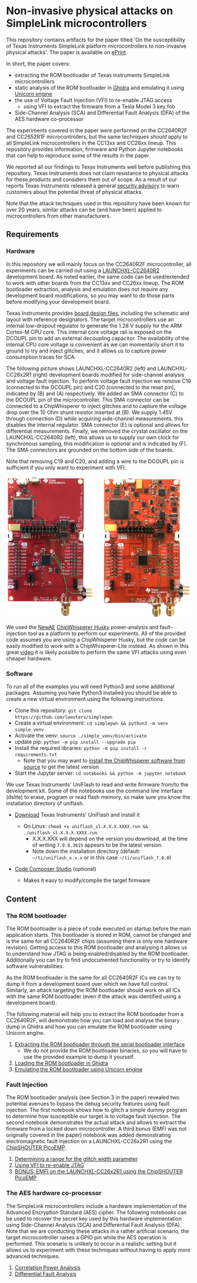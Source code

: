 # Non-invasive physical attacks on SimpleLink microcontrollers
This repository contains artifacts for the paper titled 'On the susceptibility of Texas Instruments SimpleLink platform microcontrollers to non-invasive physical attacks'. 
The paper is available on [ePrint](https://eprint.iacr.org/2022/328.pdf).

In short, the paper covers:
* extracting the ROM bootloader of Texas Instruments SimpleLink microcontrollers
* static analysis of the ROM bootloader in [Ghidra](https://github.com/NationalSecurityAgency/ghidra) and emulating it using [Unicorn engine](https://github.com/unicorn-engine/unicorn)
* the use of Voltage Fault Injection (VFI) to re-enable JTAG access
  * using VFI to extract the firmware from a Tesla Model 3 key fob
* Side-Channel Analysis (SCA) and Differential Fault Analysis (DFA) of the AES hardware co-processor

The experiments covered in the paper were performed on the CC2640R2F and CC2652R1F microcontrollers, but the same techniques *should* apply to all SimpleLink microcontrollers in the CC13xx and CC26xx lineup. 
This repository provides information, firmware and Python Jupyter notebooks that can help to reproduce some of the results in the paper.

We reported all our findings to Texas Instruments well before publishing this repository. Texas Instruments does not claim resistance to physical attacks for these products and considers them out of scope. 
As a result of our reports Texas Instruments released a general [security advisory](https://www.ti.com/lit/an/swra739/swra739.pdf) to warn customers about the potential threat of physical attacks.

Note that the attack techniques used in this repository have been known for over 20 years, similar attacks can be (and have been) applied to microcontrollers from other manufacturers.

## Requirements

### Hardware
In this repository we will mainly focus on the CC2640R2F microcontroller, all experiments can be carried out using a [LAUNCHXL-CC2640R2](https://www.ti.com/tool/LAUNCHXL-CC2640R2) development board. As noted earlier, the same code can be used/extended to work with other boards from the CC13xx and CC26xx lineup.
The ROM bootloader extraction, analysis and emulation does not require any development board modifications, so you may want to do those parts before modifying your development board.

Texas Instruments provides [board design files](https://www.ti.com/tool/LAUNCHXL-CC2640R2#design-files), including the schematic and layout with reference designators. 
The target microcontrollers use an internal low-dropout regulator to generate the 1.28 V supply for the ARM Cortex-M CPU core. This internal core voltage rail is exposed on the DCOUPL pin to add an external decoupling capacitor. The availability of the internal CPU core voltage is convenient as we can momentarily short it to ground to try and inject glitches, and it allows us to capture power consumption traces for SCA.

The following picture shows LAUNCHXL-CC2640R2 (left) and LAUNCHXL-CC26x2R1 (right) development boards modified for side-channel analysis and voltage fault injection.
To perform voltage fault injection we remove C19 (connected to the DCOUPL pin) and C20 (connected to the reset pin), indicated by (B) and (A) respectively. We added an SMA connector (C) to the DCOUPL pin of the microcontroller. This SMA connector can be connected to a ChipWhisperer to inject glitches and to capture the voltage drop over the 10 Ohm shunt resistor inserted at (B). We supply 1.45V through connection (D) while acquiring side-channel measurements, this disables the internal regulator. SMA connector (E) is optional and allows for differential measurements. Finally, we removed the crystal oscillator on the LAUNCHXL-CC2640R2 (left), this allows us to supply our own clock for synchronous sampling, this modification is optional and is indicated by (F). The SMA connectors are grounded on the bottom side of the boards.

Note that removing C19 and C20, and adding a wire to the DCOUPL pin is sufficient if you only want to experiment with VFI.

![Modified LAUNCHXL development boards](./img/launchxltargets.png)

We used the [NewAE](https://www.newae.com/) [ChipWhisperer Husky](https://www.crowdsupply.com/newae/chipwhisperer-husky) power-analysis and fault-injection tool as a platform to perform our experiments. All of the provided code assumes you are using a ChipWhisperer Husky, but the code can be easily modified to work with a ChipWhisperer-Lite instead. As shown in this great [video](https://www.youtube.com/watch?v=_E0PWQvW-14) it is likely possible to perform the same VFI attacks using even cheaper hardware.

### Software
To run all of the examples you will need Python3 and some additional packages.
Assuming you have Python3 installed you should be able to create a new virtual environment using the following instructions.

* Clone this repository: `git clone https://github.com/lwouters/simplepwn`
* Create a virtual environment: `cd simplepwn && python3 -m venv simple_venv`
* Activate the venv: `source ./simple_venv/bin/activate`
* update pip: `python -m pip install --upgrade pip`
* Install the required libraries: `python -m pip install -r requirements.txt`
  * Note that you may want to [install the ChipWhisperer software from source](https://chipwhisperer.readthedocs.io/en/latest/installing.html#install-repo-git) to get the latest version
* Start the Jupyter server: `cd notebooks && python -m jupyter notebook`

We use Texas Instruments' UniFlash to read and write firmware from/to the development kit. Some of the notebooks use the command line interface (dslite) to erase, program or read flash memory, so make sure you know the installation directory of uniflash.

* [Download](https://www.ti.com/tool/UNIFLASH#downloads) Texas Instruments' UniFlash and install it
  * On Linux: `chmod +x uniflash_sl.X.X.X.XXXX.run && ./uniflash_sl.X.X.X.XXXX.run` 
    * X.X.X.XXX will depend on the version you download, at the time of writing `7.0.0.3615` appears to be the latest version.
    * Note down the installation directory (default: `~/ti/uniflash_x.x.x` or in this case `~/ti/uniflash_7.0.0`)

* [Code Composer Studio](https://www.ti.com/tool/CCSTUDIO) (optional)
  * Makes it easy to modify/compile the target firmware


## Content

### The ROM bootloader
The ROM bootloader is a piece of code executed on startup before the main application starts. This bootloader is stored in ROM, cannot be changed and is the same for all CC2640R2F chips (assuming there is only one hardware revision). Getting access to this ROM bootloader and analysing it allows us to understand how JTAG is being enabled/disabled by the ROM bootloader. Additionally you can try to find undocumented functionality or try to identify software vulnerabilities.

As the ROM bootloader is the same for all CC2640R2F ICs we can try to dump it from a development board over which we have full control. Similarly, an attack targeting the ROM bootloader should work on all ICs with the same ROM bootloader (even if the attack was identified using a development board).

The following material will help you to extract the ROM bootloader from a CC2640R2F, will demonstrate how you can load and analyse the binary dump in Ghidra and how you can emulate the ROM bootloader using Unicorn engine.

1. [Extracting the ROM bootloader through the serial bootloader interface](notebooks/1_extract_rom_bootloader.ipynb)
    * We do not provide the ROM bootloader binaries, so you will have to use the provided example to dump it yourself.
2. [Loading the ROM bootloader in Ghidra](GHIDRA.md)
3. [Emulating the ROM bootloader using Unicorn engine](notebooks/2_bootrom_emulation.ipynb)

### Fault Injection
The ROM bootloader analysis (see Section 3 in the paper) revealed two potential avenues to bypass the debug security features using fault injection.
The first notebook shows how to glitch a simple dummy program to determine how susceptible our target is to voltage fault injection. The second notebook demonstrates the actual attack and allows to extract the firmware from a locked down microcontroller. A third bonus (EMFI was not originally covered in the paper) notebook was added demonstrating electromagnetic fault injection on a LAUNCHXL-CC26x2R1 using the [ChipSHOUTER PicoEMP](https://github.com/newaetech/chipshouter-picoemp).

1. [Determining a range for the glitch width parameter](notebooks/3_glitch_double_loop.ipynb)
2. [Using VFI to re-enable JTAG](notebooks/4_glitch_rom_bootloader.ipynb)
3. [BONUS: EMFI on the LAUNCHXL-CC26x2R1 using the ChipSHOUTER PicoEMP](notebooks/5_ChipSHOUTER-PicoEMP.ipynb)

### The AES hardware co-processor
The SimpleLink microcontrollers include a hardware implementation of the Advanced Encryption Standard (AES) cipher. The following notebooks can be used to recover the secret key used by this hardware implementation using Side-Channel Analysis (SCA) and Differential Fault Analysis (DFA). Note that we are conducting these attacks in a rather artificial scenario, the target microcontroller raises a GPIO pin while the AES operation is performed. This scenario is unlikely to occur in a realistic setting but it allows us to experiment with these techniques without having to apply more advanced techniques.

1. [Correlation Power Analysis](notebooks/6_SCA_HW_AES.ipynb)
2. [Differential Fault Analysis](notebooks/7_DFA_HW_AES.ipynb)
